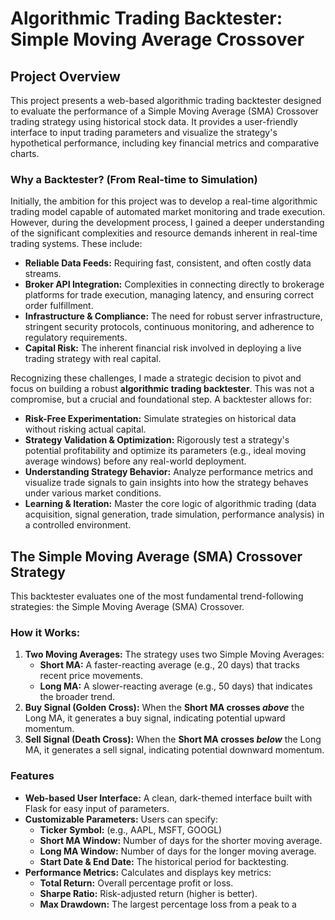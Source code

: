 # Algorithmic Trading Backtester: Simple Moving Average Crossover

## Project Overview

This project presents a web-based algorithmic trading backtester designed to evaluate the performance of a Simple Moving Average (SMA) Crossover trading strategy using historical stock data. It provides a user-friendly interface to input trading parameters and visualize the strategy's hypothetical performance, including key financial metrics and comparative charts.

### Why a Backtester? (From Real-time to Simulation)

Initially, the ambition for this project was to develop a real-time algorithmic trading model capable of automated market monitoring and trade execution. However, during the development process, I gained a deeper understanding of the significant complexities and resource demands inherent in real-time trading systems. These include:

* **Reliable Data Feeds:** Requiring fast, consistent, and often costly data streams.
* **Broker API Integration:** Complexities in connecting directly to brokerage platforms for trade execution, managing latency, and ensuring correct order fulfillment.
* **Infrastructure & Compliance:** The need for robust server infrastructure, stringent security protocols, continuous monitoring, and adherence to regulatory requirements.
* **Capital Risk:** The inherent financial risk involved in deploying a live trading strategy with real capital.

Recognizing these challenges, I made a strategic decision to pivot and focus on building a robust **algorithmic trading backtester**. This was not a compromise, but a crucial and foundational step. A backtester allows for:

* **Risk-Free Experimentation:** Simulate strategies on historical data without risking actual capital.
* **Strategy Validation & Optimization:** Rigorously test a strategy's potential profitability and optimize its parameters (e.g., ideal moving average windows) before any real-world deployment.
* **Understanding Strategy Behavior:** Analyze performance metrics and visualize trade signals to gain insights into how the strategy behaves under various market conditions.
* **Learning & Iteration:** Master the core logic of algorithmic trading (data acquisition, signal generation, trade simulation, performance analysis) in a controlled environment.

## The Simple Moving Average (SMA) Crossover Strategy

This backtester evaluates one of the most fundamental trend-following strategies: the Simple Moving Average (SMA) Crossover.

### How it Works:

1.  **Two Moving Averages:** The strategy uses two Simple Moving Averages:
    * **Short MA:** A faster-reacting average (e.g., 20 days) that tracks recent price movements.
    * **Long MA:** A slower-reacting average (e.g., 50 days) that indicates the broader trend.
2.  **Buy Signal (Golden Cross):** When the **Short MA crosses *above*** the Long MA, it generates a buy signal, indicating potential upward momentum.
3.  **Sell Signal (Death Cross):** When the **Short MA crosses *below*** the Long MA, it generates a sell signal, indicating potential downward momentum.

### Features

* **Web-based User Interface:** A clean, dark-themed interface built with Flask for easy input of parameters.
* **Customizable Parameters:** Users can specify:
    * **Ticker Symbol:** (e.g., AAPL, MSFT, GOOGL)
    * **Short MA Window:** Number of days for the shorter moving average.
    * **Long MA Window:** Number of days for the longer moving average.
    * **Start Date & End Date:** The historical period for backtesting.
* **Performance Metrics:** Calculates and displays key metrics:
    * **Total Return:** Overall percentage profit or loss.
    * **Sharpe Ratio:** Risk-adjusted return (higher is better).
    * **Max Drawdown:** The largest percentage loss from a peak to a

